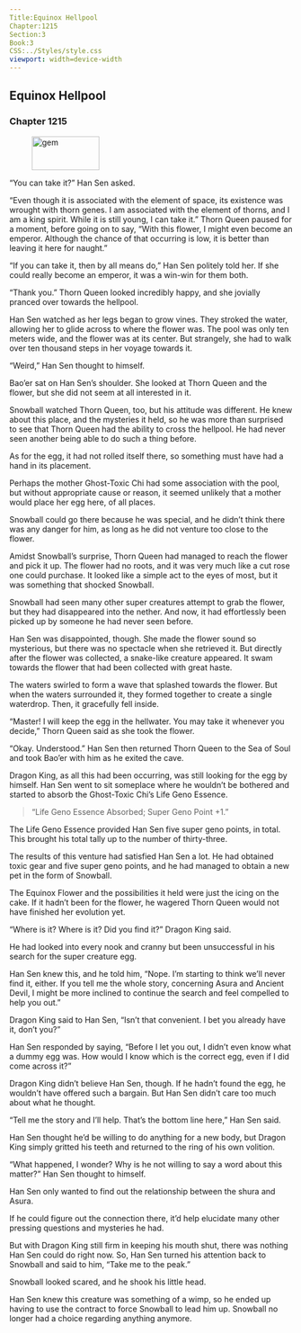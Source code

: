 ```yaml
---
Title:Equinox Hellpool 
Chapter:1215 
Section:3 
Book:3 
CSS:../Styles/style.css 
viewport: width=device-width
---
```

  
## Equinox Hellpool
### Chapter 1215
  
<figure>
	<img src="../Images/gem.gif" alt="gem" id="gem" width="120" height="60" />
</figure>
  

  
“You can take it?” Han Sen asked.

“Even though it is associated with the element of space, its existence was wrought with thorn genes. I am associated with the element of thorns, and I am a king spirit. While it is still young, I can take it.” Thorn Queen paused for a moment, before going on to say, “With this flower, I might even become an emperor. Although the chance of that occurring is low, it is better than leaving it here for naught.”

“If you can take it, then by all means do,” Han Sen politely told her. If she could really become an emperor, it was a win-win for them both.

“Thank you.” Thorn Queen looked incredibly happy, and she jovially pranced over towards the hellpool.

Han Sen watched as her legs began to grow vines. They stroked the water, allowing her to glide across to where the flower was. The pool was only ten meters wide, and the flower was at its center. But strangely, she had to walk over ten thousand steps in her voyage towards it.

“Weird,” Han Sen thought to himself.

Bao’er sat on Han Sen’s shoulder. She looked at Thorn Queen and the flower, but she did not seem at all interested in it.

Snowball watched Thorn Queen, too, but his attitude was different. He knew about this place, and the mysteries it held, so he was more than surprised to see that Thorn Queen had the ability to cross the hellpool. He had never seen another being able to do such a thing before.

As for the egg, it had not rolled itself there, so something must have had a hand in its placement.

Perhaps the mother Ghost-Toxic Chi had some association with the pool, but without appropriate cause or reason, it seemed unlikely that a mother would place her egg here, of all places.

Snowball could go there because he was special, and he didn’t think there was any danger for him, as long as he did not venture too close to the flower.

Amidst Snowball’s surprise, Thorn Queen had managed to reach the flower and pick it up. The flower had no roots, and it was very much like a cut rose one could purchase. It looked like a simple act to the eyes of most, but it was something that shocked Snowball.

Snowball had seen many other super creatures attempt to grab the flower, but they had disappeared into the nether. And now, it had effortlessly been picked up by someone he had never seen before.

Han Sen was disappointed, though. She made the flower sound so mysterious, but there was no spectacle when she retrieved it. But directly after the flower was collected, a snake-like creature appeared. It swam towards the flower that had been collected with great haste.

The waters swirled to form a wave that splashed towards the flower. But when the waters surrounded it, they formed together to create a single waterdrop. Then, it gracefully fell inside.

“Master! I will keep the egg in the hellwater. You may take it whenever you decide,” Thorn Queen said as she took the flower.

“Okay. Understood.” Han Sen then returned Thorn Queen to the Sea of Soul and took Bao’er with him as he exited the cave.

Dragon King, as all this had been occurring, was still looking for the egg by himself. Han Sen went to sit someplace where he wouldn’t be bothered and started to absorb the Ghost-Toxic Chi’s Life Geno Essence.

> “Life Geno Essence Absorbed; Super Geno Point +1.”

The Life Geno Essence provided Han Sen five super geno points, in total. This brought his total tally up to the number of thirty-three.

The results of this venture had satisfied Han Sen a lot. He had obtained toxic gear and five super geno points, and he had managed to obtain a new pet in the form of Snowball.

The Equinox Flower and the possibilities it held were just the icing on the cake. If it hadn’t been for the flower, he wagered Thorn Queen would not have finished her evolution yet.

“Where is it? Where is it? Did you find it?” Dragon King said.

He had looked into every nook and cranny but been unsuccessful in his search for the super creature egg.

Han Sen knew this, and he told him, “Nope. I’m starting to think we’ll never find it, either. If you tell me the whole story, concerning Asura and Ancient Devil, I might be more inclined to continue the search and feel compelled to help you out.”

Dragon King said to Han Sen, “Isn’t that convenient. I bet you already have it, don’t you?”

Han Sen responded by saying, “Before I let you out, I didn’t even know what a dummy egg was. How would I know which is the correct egg, even if I did come across it?”

Dragon King didn’t believe Han Sen, though. If he hadn’t found the egg, he wouldn’t have offered such a bargain. But Han Sen didn’t care too much about what he thought.

“Tell me the story and I’ll help. That’s the bottom line here,” Han Sen said.

Han Sen thought he’d be willing to do anything for a new body, but Dragon King simply gritted his teeth and returned to the ring of his own volition.

“What happened, I wonder? Why is he not willing to say a word about this matter?” Han Sen thought to himself.

Han Sen only wanted to find out the relationship between the shura and Asura.

If he could figure out the connection there, it’d help elucidate many other pressing questions and mysteries he had.

But with Dragon King still firm in keeping his mouth shut, there was nothing Han Sen could do right now. So, Han Sen turned his attention back to Snowball and said to him, “Take me to the peak.”

Snowball looked scared, and he shook his little head.

Han Sen knew this creature was something of a wimp, so he ended up having to use the contract to force Snowball to lead him up. Snowball no longer had a choice regarding anything anymore.